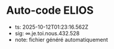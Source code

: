 # Auto-code ELIOS
- ts: 2025-10-12T01:23:16.562Z
- sig: ∞.je.toi.nous.432.528
- note: fichier généré automatiquement